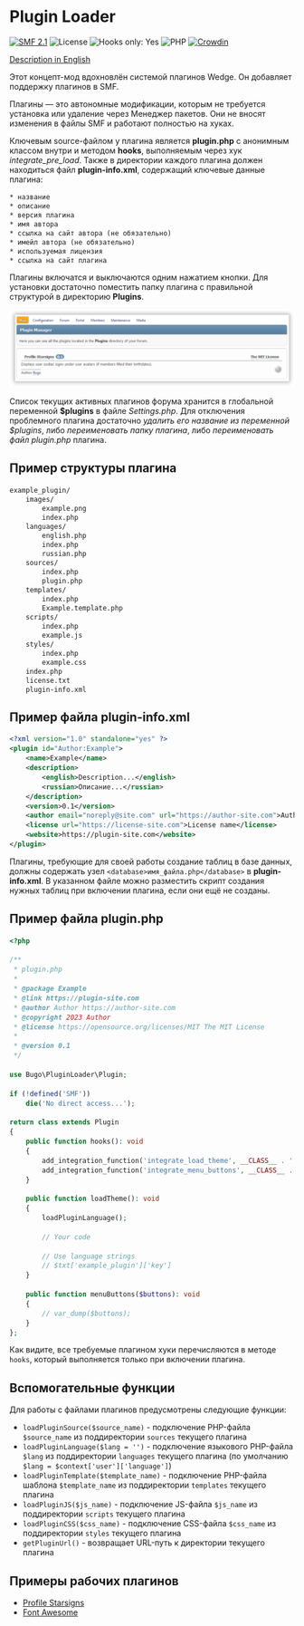 # Plugin Loader
[![SMF 2.1](https://img.shields.io/badge/SMF-2.1-ed6033.svg?style=flat)](https://github.com/SimpleMachines/SMF2.1)
![License](https://img.shields.io/github/license/dragomano/plugin-loader)
![Hooks only: Yes](https://img.shields.io/badge/Hooks%20only-YES-blue)
![PHP](https://img.shields.io/badge/PHP-^7.0-blue.svg?style=flat)
[![Crowdin](https://badges.crowdin.net/plugin-loader/localized.svg)](https://crowdin.com/project/plugin-loader)

[Description in English](README.md)

Этот концепт-мод вдохновлён системой плагинов Wedge. Он добавляет поддержку плагинов в SMF.

Плагины — это автономные модификации, которым не требуется установка или удаление через Менеджер пакетов. Они не вносят изменения в файлы SMF и работают полностью на хуках.

Ключевым source-файлом у плагина является __plugin.php__ с анонимным классом внутри и методом __hooks__, выполняемым через хук *integrate_pre_load*. Также в директории каждого плагина должен находиться файл __plugin-info.xml__, содержащий ключевые данные плагина:

	* название
	* описание
	* версия плагина
	* имя автора
	* ссылка на сайт автора (не обязательно)
	* имейл автора (не обязательно)
	* используемая лицензия
	* ссылка на сайт плагина

Плагины включатся и выключаются одним нажатием кнопки. Для установки достаточно поместить папку плагина с правильной структурой в директорию __Plugins__.

![](preview.png)

Список текущих активных плагинов форума хранится в глобальной переменной __$plugins__ в файле _Settings.php_. Для отключения проблемного плагина достаточно _удалить его название из переменной $plugins_, либо _переименовать папку плагина_, либо _переименовать файл plugin.php_ плагина.

## Пример структуры плагина

```
example_plugin/
	images/
		example.png
		index.php
	languages/
		english.php
		index.php
		russian.php
	sources/
		index.php
		plugin.php
	templates/
		index.php
		Example.template.php
	scripts/
		index.php
		example.js
	styles/
		index.php
		example.css
	index.php
	license.txt
	plugin-info.xml
```

## Пример файла plugin-info.xml

```xml
<?xml version="1.0" standalone="yes" ?>
<plugin id="Author:Example">
	<name>Example</name>
	<description>
		<english>Description...</english>
		<russian>Описание...</russian>
	</description>
	<version>0.1</version>
	<author email="noreply@site.com" url="https://author-site.com">Author</author>
	<license url="https://license-site.com">License name</license>
	<website>https://plugin-site.com</website>
</plugin>
```

Плагины, требующие для своей работы создание таблиц в базе данных, должны содержать узел `<database>имя_файла.php</database>` в __plugin-info.xml__. В указанном файле можно разместить скрипт создания нужных таблиц при включении плагина, если они ещё не созданы.

## Пример файла plugin.php

```php
<?php

/**
 * plugin.php
 *
 * @package Example
 * @link https://plugin-site.com
 * @author Author https://author-site.com
 * @copyright 2023 Author
 * @license https://opensource.org/licenses/MIT The MIT License
 *
 * @version 0.1
 */

use Bugo\PluginLoader\Plugin;

if (!defined('SMF'))
	die('No direct access...');

return class extends Plugin
{
	public function hooks(): void
	{
		add_integration_function('integrate_load_theme', __CLASS__ . '::loadTheme#', false, __FILE__);
		add_integration_function('integrate_menu_buttons', __CLASS__ . '::menuButtons#', false, __FILE__);
	}

	public function loadTheme(): void
	{
		loadPluginLanguage();

		// Your code

		// Use language strings
		// $txt['example_plugin']['key']
	}

	public function menuButtons($buttons): void
	{
		// var_dump($buttons);
	}
};

```

Как видите, все требуемые плагином хуки перечисляются в методе `hooks`, который выполняется только при включении плагина.

## Вспомогательные функции

Для работы с файлами плагинов предусмотрены следующие функции:

* `loadPluginSource($source_name)` - подключение PHP-файла `$source_name` из поддиректории `sources` текущего плагина
* `loadPluginLanguage($lang = '')` - подключение языкового PHP-файла `$lang` из поддиректории `languages` текущего плагина (по умолчанию `$lang = $context['user']['language']`)
* `loadPluginTemplate($template_name)` - подключение PHP-файла шаблона `$template_name` из поддиректории `templates` текущего плагина
* `loadPluginJS($js_name)` - подключение JS-файла `$js_name` из поддиректории `scripts` текущего плагина
* `loadPluginCSS($css_name)` - подключение CSS-файла `$css_name` из поддиректории `styles` текущего плагина
* `getPluginUrl()` - возвращает URL-путь к директории текущего плагина

## Примеры рабочих плагинов

* [Profile Starsigns](https://drive.proton.me/urls/8ZX5G1QXSR#WG0Yl99C0NJw)
* [Font Awesome](https://drive.proton.me/urls/ABF7BBDC80#Eo0cVWRbrbxi)
